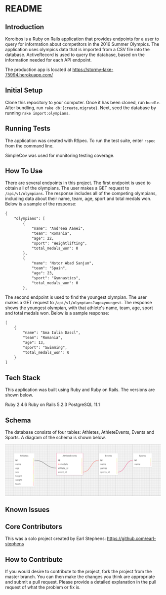 # README

## Introduction

Koroibos is a Ruby on Rails application that provides endpoints for a user to query for information about competitors in the 2016 Summer Olympics.  The application uses olympics data that is imported from a CSV file into the database.  ActiveRecord is used to query the database, based on the information needed for each API endpoint.

The production app is located at https://stormy-lake-75994.herokuapp.com/

## Initial Setup

Clone this repository to your computer.  Once it has been cloned, run `bundle`.  After bundling, run `rake db:{create,migrate}`.  Next, seed the database by running `rake import:olympians`.

## Running Tests

The application was created with RSpec.  To run the test suite, enter `rspec` from the command line.  

SimpleCov was used for monitoring testing coverage.

## How To Use

There are several endpoints in this project.  The first endpoint is used to obtain all of the olympians.  The user makes a GET request to `/api/v1/olympians`.  The response includes all of the competing olympians, including data about their name, team, age, sport and total medals won.  Below is a sample of the response:

```
{
    "olympians": [
        {
            "name": "Andreea Aanei",
            "team": "Romania",
            "age": 22,
            "sport": "Weightlifting",
            "total_medals_won": 0
        },
        {
            "name": "Nstor Abad Sanjun",
            "team": "Spain",
            "age": 23,
            "sport": "Gymnastics",
            "total_medals_won": 0
        },
```

The second endpoint is used to find the youngest olympian.  The user makes a GET request to `/api/v1/olympians?age=youngest`.  The response shows the youngest olympian, with that athlete's name, team, age, sport and total medals won.  Below is a sample response:

```
[
    {
        "name": "Ana Iulia Dascl",
        "team": "Romania",
        "age": 13,
        "sport": "Swimming",
        "total_medals_won": 0
    }
]
```

## Tech Stack

This application was built using Ruby and Ruby on Rails.  The versions are shown below.

Ruby 2.4.6
Ruby on Rails 5.2.3
PostgreSQL 11.1

## Schema

The database consists of four tables: Athletes, AthleteEvents, Events and Sports.  A diagram of the schema is shown below.

![schema](schema.png)

## Known Issues

## Core Contributors

This was a solo project created by Earl Stephens: https://github.com/earl-stephens

## How to Contribute

If you would desire to contribute to the project, fork the project from the master branch.  You can then make the changes you think are appropriate and submit a pull request.  Please provide a detailed explanation in the pull request of what the problem or fix is.
